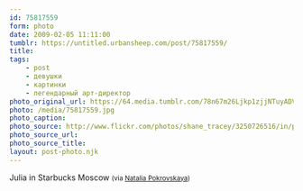```yaml
---
id: 75817559
form: photo
date: 2009-02-05 11:11:00
tumblr: https://untitled.urbansheep.com/post/75817559/
title:
tags:
    - post
    - девушки
    - картинки
    - легендарный арт-директор
photo_original_url: https://64.media.tumblr.com/78n67m26Ljkp1zjjNTuyADVLo1_r1_1280.jpg
photo: /media/75817559.jpg
photo_caption: 
photo_source: http://www.flickr.com/photos/shane_tracey/3250726516/in/photostream/
photo_source_url:
photo_source_title:
layout: post-photo.njk
---
```


<p>Julia in Starbucks Moscow <small>(via <a href="http://flickr.com/photos/shane_tracey">Natalia Pokrovskaya</a>)</small></p>
